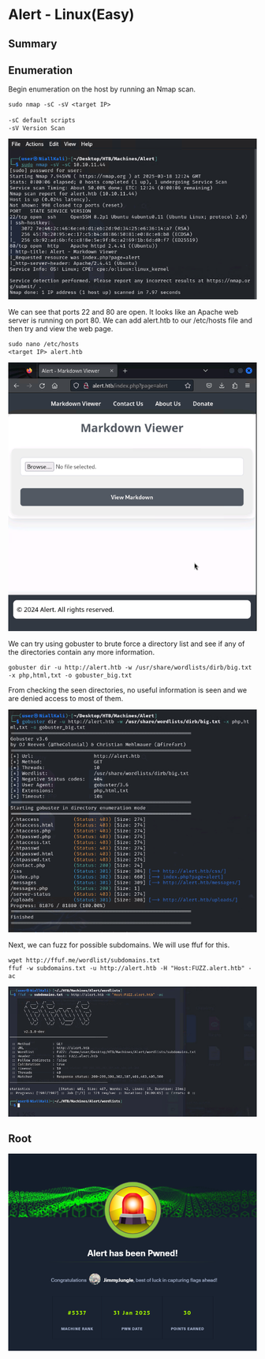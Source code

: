 # Alert - Linux(Easy)

## Summary

## Enumeration
Begin enumeration on the host by running an Nmap scan. 

```
sudo nmap -sC -sV <target IP>

-sC default scripts
-sV Version Scan
```

![nmap](Images/nmap.png)

We can see that ports 22 and 80 are open. It looks like an Apache web server is running on port 80.
We can add alert.htb to our /etc/hosts file and then try and view the web page.

```
sudo nano /etc/hosts
<target IP> alert.htb
```
![webPage](Images/webPage.png)

We can try using gobuster to brute force a directory list and see if any of the directories contain any more information.
```
gobuster dir -u http://alert.htb -w /usr/share/wordlists/dirb/big.txt -x php,html,txt -o gobuster_big.txt
```
From checking the seen directories, no useful information is seen and we are denied access to most of them.

![goBuster](Images/goBuster.png)

Next, we can fuzz for possible subdomains. We will use ffuf for this.

```
wget http://ffuf.me/wordlist/subdomains.txt
ffuf -w subdomains.txt -u http://alert.htb -H "Host:FUZZ.alert.htb" -ac
```
![ffuf](Images/ffuf.png)



## Root

![pwned](Images/pwned.png)
